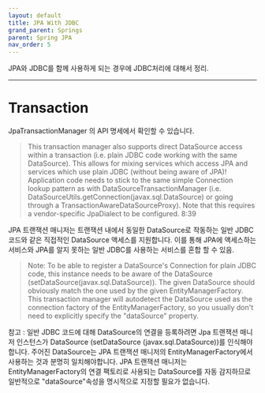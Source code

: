 ```yaml
---
layout: default
title: JPA With JDBC
grand_parent: Springs
parent: Spring JPA
nav_order: 5
---
```


JPA와 JDBC를 함께 사용하게 되는 경우에 JDBC처리에 대해서 정리.

---
# Transaction

JpaTransactionManager 의 API 명세에서 확인할 수 있습니다.

>This transaction manager also supports direct DataSource access within a transaction (i.e. plain JDBC code working with the same DataSource). This allows for mixing services which access JPA and services which use plain JDBC (without being aware of JPA)! Application code needs to stick to the same simple Connection lookup pattern as with DataSourceTransactionManager (i.e. DataSourceUtils.getConnection(javax.sql.DataSource) or going through a TransactionAwareDataSourceProxy). Note that this requires a vendor-specific JpaDialect to be configured.
8:39

JPA 트랜잭션 매니저는 트랜잭션 내에서 동일한 DataSource로 작동하는 일반 JDBC 코드와 같은 직접적인 DataSource 액세스를 지원합니다. 이를 통해 JPA에 액세스하는 서비스와 JPA를 알지 못하는 일반 JDBC를 사용하는 서비스를 혼합 할 수 있음.

> Note: To be able to register a DataSource's Connection for plain JDBC code, this instance needs to be aware of the DataSource (setDataSource(javax.sql.DataSource)). The given DataSource should obviously match the one used by the given EntityManagerFactory. This transaction manager will autodetect the DataSource used as the connection factory of the EntityManagerFactory, so you usually don't need to explicitly specify the "dataSource" property.

참고 : 일반 JDBC 코드에 대해 DataSource의 연결을 등록하려면 Jpa 트랜잭션 매니저 인스턴스가 DataSource (setDataSource (javax.sql.DataSource))를 인식해야합니다. 주어진 DataSource는 JPA 트랜잭션 매니저의 EntityManagerFactory에서 사용하는 것과 분명히 일치해야합니다. JPA 트랜잭션 매니저는 EntityManagerFactory의 연결 팩토리로 사용되는 DataSource를 자동 감지하므로 일반적으로 "dataSource"속성을 명시적으로 지정할 필요가 없습니다.
